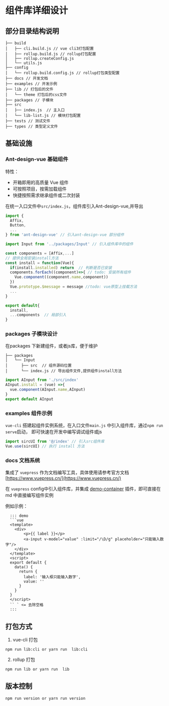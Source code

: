 
# 组件库详细设计

## 部分目录结构说明

```
├── build
│   ├── cli.build.js // vue cli3打包配置
│   ├── rollup.build.js // rollup打包配置
│   ├── rollup.createConfig.js 
│   └── utils.js 
├── config
│   └── rollup.build.config.js // rollup打包类型配置
├── docs // 开发文档
├── examples // 开发示例
├── lib // 打包后的文件
│   └── theme 打包后的css文件
├── packages // 子模块
├── src 
│   ├── index.js  // 主入口
│   └── lib-list.js // 模块打包配置
├── tests // 测试文件
├── types // 类型定义文件

```

## 基础设施

### Ant-design-vue 基础组件

特性：
- 开箱即用的高质量 Vue 组件
- 可按照项目，按需加载组件
- 快捷按照需求继承组件或二次封装

在统一入口文件中`src/index.js`，组件库引入Ant-design-vue,并导出
```javascript
import {
  Affix,
  Button,
  ...
} from 'ant-design-vue' // 引入ant-design-vue 部分组件

import Input from '../packages/Input' // 引入组件库中的组件

const components = [Affix,...]
// 提供全局安装install方法
const install = function(Vue){
  if(install.installed) return  // 判断是否已安装
  components.forEach((component)=>{ // todo: 安装所有组件
    Vue.component((component.name,component))
  })
  Vue.prototype.$message = message //todo: vue原型上挂载方法
  ...
}

export default{
  install,
  ...components  // 局部引入
}

```

### packages 子模块设计

在packages 下新建组件，或者js库，便于维护

```
├── packages
│   └── Input
│      ├── src  // 组件源码位置
│      └── index.js // 导出组件文件,提供组件install方法
```

```js
import AInput from './src/index'
AInput.install = (vue) =>{
  vue.component(AInput.name,AInput)
}
export default AInput
```

### examples 组件示例

`vue-cli` 搭建起组件实例系统，在入口文件`main.js` 中引入组件库，通过`npm run serve`启动， 即可快速在开发中编写调试组件或js
```js
import sircUI from '@/index' // 引入src组件库
Vue.use(sircUI) // 执行 install 方法
```

### docs 文档系统

集成了 `vuepress` 作为文档编写工具，具体使用请参考官方文档 [https://www.vuepress.cn/](https://www.vuepress.cn/)

在 `vuepress` config中引入组件库，并集成 [demo-container](https://docs.chenjianhui.site/vuepress-plugin-demo-container/zh/) 插件，即可直接在md 中直接编写组件实例

例如示例：

```
  ::: demo
  ```vue
  <template>
    <div>
        <p>{{ label }}</p>
        <a-input v-model="value" :limit="/\D/g" placeholder="只能输入数字"/>
    </div>
  </template>
  <script>
  export default {
    data() {
      return {
        label: '输入框只能输入数字',
        value: ''
      }
    }
  }
  </script>
  `` ` <= 去除空格
  :::
```

## 打包方式

1. vue-cli 打包
```
npm run lib:cli or yarn run  lib:cli
```

2. rollup 打包
```
npm run lib or yarn run  lib
```

## 版本控制

```
npm run version or yarn run version
```